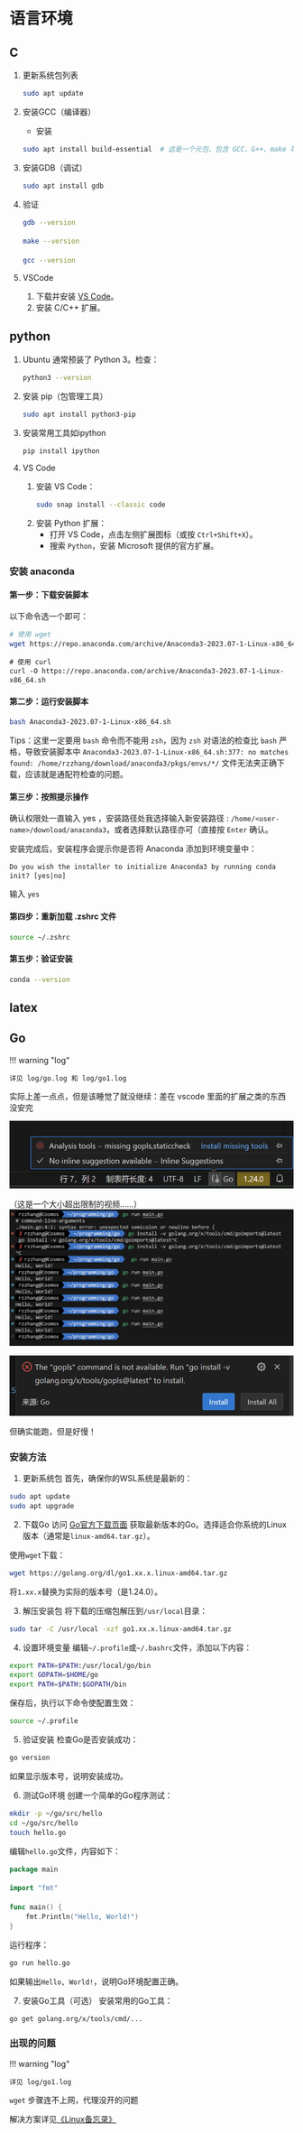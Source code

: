 # 语言环境
## C

1. 更新系统包列表

    ```bash
    sudo apt update
    ```

2. 安装GCC（编译器）

    - 安装
    ```bash
    sudo apt install build-essential  # 这是一个元包，包含 GCC、G++、make 等
    ```

3. 安装GDB（调试）

    ```bash
    sudo apt install gdb
    ```

4. 验证

    ```bash
    gdb --version

    make --version

    gcc --version
    ```

5. VSCode

    1. 下载并安装 [VS Code](https://code.visualstudio.com/)。
    2. 安装 C/C++ 扩展。

## python

1. Ubuntu 通常预装了 Python 3。检查：
    ```bash
    python3 --version
    ```

2. 安装 pip（包管理工具）
    ```bash
    sudo apt install python3-pip
    ```

3. 安装常用工具如ipython

    ```bash
    pip install ipython
    ```


5. VS Code
    1. 安装 VS Code：
        ```bash
        sudo snap install --classic code
        ```
    2. 安装 Python 扩展：
        - 打开 VS Code，点击左侧扩展图标（或按 `Ctrl+Shift+X`）。
        - 搜索 `Python`，安装 Microsoft 提供的官方扩展。


### 安装 anaconda

#### 第一步：下载安装脚本
以下命令选一个即可：

```bash
# 使用 wget
wget https://repo.anaconda.com/archive/Anaconda3-2023.07-1-Linux-x86_64.sh
```
```shell
# 使用 curl
curl -O https://repo.anaconda.com/archive/Anaconda3-2023.07-1-Linux-x86_64.sh
```

#### 第二步：运行安装脚本

```bash
bash Anaconda3-2023.07-1-Linux-x86_64.sh
```

Tips：这里一定要用 `bash` 命令而不能用 `zsh`，因为 `zsh` 对语法的检查比 `bash` 严格，导致安装脚本中 `Anaconda3-2023.07-1-Linux-x86_64.sh:377: no matches found: /home/rzzhang/download/anaconda3/pkgs/envs/*/` 文件无法夹正确下载，应该就是通配符检查的问题。

#### 第三步：按照提示操作

确认权限处一直输入 yes ，安装路径处我选择输入新安装路径 : `/home/<user-name>/download/anaconda3`，或者选择默认路径亦可（直接按 `Enter` 确认。

安装完成后，安装程序会提示你是否将 Anaconda 添加到环境变量中：
```
Do you wish the installer to initialize Anaconda3 by running conda init? [yes|no]
```
输入 `yes`


#### 第四步：重新加载 .zshrc 文件
```bash
source ~/.zshrc
```

#### 第五步：验证安装

```bash
conda --version
```

## latex


## Go

!!! warning "log"

    详见 log/go.log 和 log/go1.log

实际上差一点点，但是该睡觉了就没继续：差在 vscode 里面的扩展之类的东西没安完

![alt text](image-1.png)

（这是一个大小超出限制的视频……）
![alt text](image-2.png)

![alt text](image-5.png)

但确实能跑，但是好慢！

### 安装方法

1. 更新系统包
首先，确保你的WSL系统是最新的：

```bash
sudo apt update
sudo apt upgrade
```

2. 下载Go
访问 [Go官方下载页面](https://golang.org/dl/) 获取最新版本的Go。选择适合你系统的Linux版本（通常是`linux-amd64.tar.gz`）。

使用`wget`下载：

```bash
wget https://golang.org/dl/go1.xx.x.linux-amd64.tar.gz
```

将`1.xx.x`替换为实际的版本号（是1.24.0）。

3. 解压安装包
将下载的压缩包解压到`/usr/local`目录：

```bash
sudo tar -C /usr/local -xzf go1.xx.x.linux-amd64.tar.gz
```

4. 设置环境变量
编辑`~/.profile`或`~/.bashrc`文件，添加以下内容：

```bash
export PATH=$PATH:/usr/local/go/bin
export GOPATH=$HOME/go
export PATH=$PATH:$GOPATH/bin
```

保存后，执行以下命令使配置生效：

```bash
source ~/.profile
```

5. 验证安装
检查Go是否安装成功：

```bash
go version
```

如果显示版本号，说明安装成功。

6. 测试Go环境
创建一个简单的Go程序测试：

```bash
mkdir -p ~/go/src/hello
cd ~/go/src/hello
touch hello.go
```

编辑`hello.go`文件，内容如下：

```go
package main

import "fmt"

func main() {
    fmt.Println("Hello, World!")
}
```

运行程序：

```bash
go run hello.go
```

如果输出`Hello, World!`，说明Go环境配置正确。

7. 安装Go工具（可选）
安装常用的Go工具：

```bash
go get golang.org/x/tools/cmd/...
```

### 出现的问题

!!! warning "log"

    详见 log/go1.log


`wget` 步骤连不上网，代理没开的问题

解决方案详见[《Linux备忘录》](https://r-z-zhang-ai.github.io/CS/OS/linux/linux-note/)